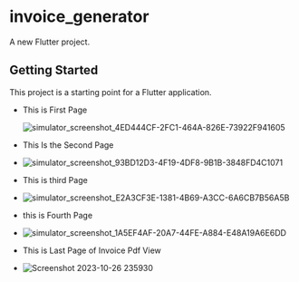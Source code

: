 # invoice_generator

A new Flutter project.

## Getting Started

This project is a starting point for a Flutter application.

+ This is First Page
 
  ![simulator_screenshot_4ED444CF-2FC1-464A-826E-73922F941605](https://github.com/amishad7/invoice_generator/assets/118448879/5562ad81-6568-4a17-9d1e-4b7bd2f98262)


+ This Is the Second Page

+ ![simulator_screenshot_93BD12D3-4F19-4DF8-9B1B-3848FD4C1071](https://github.com/amishad7/invoice_generator/assets/118448879/42b295bd-da56-409b-a3ef-d39348fae70a)


+ This is third Page


 
+ ![simulator_screenshot_E2A3CF3E-1381-4B69-A3CC-6A6CB7B56A5B](https://github.com/amishad7/invoice_generator/assets/118448879/0e84c322-08d6-43f9-95c5-929c020d5db7)


+ this is Fourth Page



 + ![simulator_screenshot_1A5EF4AF-20A7-44FE-A884-E48A19A6E6DD](https://github.com/amishad7/invoice_generator/assets/118448879/0651d36d-c98e-45d9-a997-16010b522394)

 + This is Last Page of Invoice Pdf View
 + ![Screenshot 2023-10-26 235930](https://github.com/amishad7/invoice_generator/assets/118448879/9c219814-41ef-4e35-91df-7757c36a932f)
